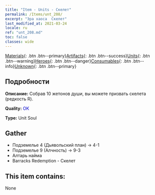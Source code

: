 ```yaml
---
title: "Item - Units - Скелет"
permalink: /Items/unt_208/
excerpt: "Эра хаоса  Скелет"
last_modified_at: 2021-03-24
locale: ru
ref: "unt_208.md"
toc: false
classes: wide
---
```

 [Materials](/ru/Items/){: .btn .btn--primary}[Artifacts](/ru/Items/Artifacts/){: .btn .btn--success}[Units](/ru/Items/Units/){: .btn .btn--warning}[Heroes](/ru/Items/Heroes/){: .btn .btn--danger}[Consumables](/ru/Items/Consumables/){: .btn .btn--info}[Unknown](/ru/Items/Unknown/){: .btn .btn--primary}

## Подробности
 **Описание:** Собрав 10 жетонов души, вы можете призвать скелета (редкость R).

 **Quality:** <span style="color: #0000CD">OK</span>

 **Type:** Unit Soul

## Gather

*    Подземелье 4 (Дьявольский план) -> 4-1 
*    Подземелье 9 (Алчность) -> 9-3 
*    Алтарь найма 
*    Barracks Redemption - Скелет 

## This item contains:

  None

